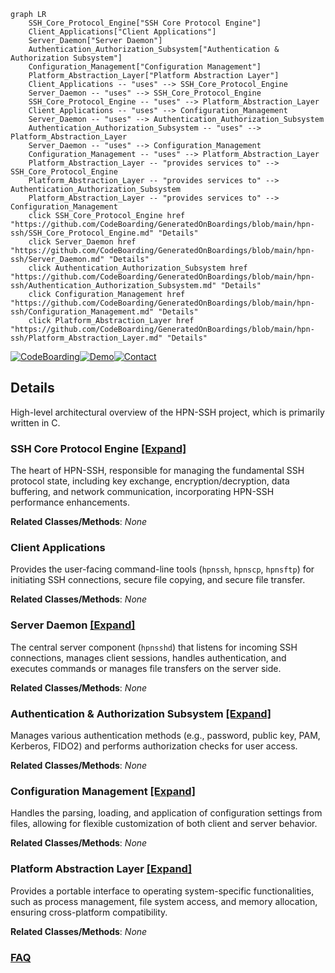 ```mermaid
graph LR
    SSH_Core_Protocol_Engine["SSH Core Protocol Engine"]
    Client_Applications["Client Applications"]
    Server_Daemon["Server Daemon"]
    Authentication_Authorization_Subsystem["Authentication & Authorization Subsystem"]
    Configuration_Management["Configuration Management"]
    Platform_Abstraction_Layer["Platform Abstraction Layer"]
    Client_Applications -- "uses" --> SSH_Core_Protocol_Engine
    Server_Daemon -- "uses" --> SSH_Core_Protocol_Engine
    SSH_Core_Protocol_Engine -- "uses" --> Platform_Abstraction_Layer
    Client_Applications -- "uses" --> Configuration_Management
    Server_Daemon -- "uses" --> Authentication_Authorization_Subsystem
    Authentication_Authorization_Subsystem -- "uses" --> Platform_Abstraction_Layer
    Server_Daemon -- "uses" --> Configuration_Management
    Configuration_Management -- "uses" --> Platform_Abstraction_Layer
    Platform_Abstraction_Layer -- "provides services to" --> SSH_Core_Protocol_Engine
    Platform_Abstraction_Layer -- "provides services to" --> Authentication_Authorization_Subsystem
    Platform_Abstraction_Layer -- "provides services to" --> Configuration_Management
    click SSH_Core_Protocol_Engine href "https://github.com/CodeBoarding/GeneratedOnBoardings/blob/main/hpn-ssh/SSH_Core_Protocol_Engine.md" "Details"
    click Server_Daemon href "https://github.com/CodeBoarding/GeneratedOnBoardings/blob/main/hpn-ssh/Server_Daemon.md" "Details"
    click Authentication_Authorization_Subsystem href "https://github.com/CodeBoarding/GeneratedOnBoardings/blob/main/hpn-ssh/Authentication_Authorization_Subsystem.md" "Details"
    click Configuration_Management href "https://github.com/CodeBoarding/GeneratedOnBoardings/blob/main/hpn-ssh/Configuration_Management.md" "Details"
    click Platform_Abstraction_Layer href "https://github.com/CodeBoarding/GeneratedOnBoardings/blob/main/hpn-ssh/Platform_Abstraction_Layer.md" "Details"
```

[![CodeBoarding](https://img.shields.io/badge/Generated%20by-CodeBoarding-9cf?style=flat-square)](https://github.com/CodeBoarding/CodeBoarding)[![Demo](https://img.shields.io/badge/Try%20our-Demo-blue?style=flat-square)](https://www.codeboarding.org/demo)[![Contact](https://img.shields.io/badge/Contact%20us%20-%20contact@codeboarding.org-lightgrey?style=flat-square)](mailto:contact@codeboarding.org)

## Details

High-level architectural overview of the HPN-SSH project, which is primarily written in C.

### SSH Core Protocol Engine [[Expand]](./SSH_Core_Protocol_Engine.md)
The heart of HPN-SSH, responsible for managing the fundamental SSH protocol state, including key exchange, encryption/decryption, data buffering, and network communication, incorporating HPN-SSH performance enhancements.


**Related Classes/Methods**: _None_

### Client Applications
Provides the user-facing command-line tools (`hpnssh`, `hpnscp`, `hpnsftp`) for initiating SSH connections, secure file copying, and secure file transfer.


**Related Classes/Methods**: _None_

### Server Daemon [[Expand]](./Server_Daemon.md)
The central server component (`hpnsshd`) that listens for incoming SSH connections, manages client sessions, handles authentication, and executes commands or manages file transfers on the server side.


**Related Classes/Methods**: _None_

### Authentication & Authorization Subsystem [[Expand]](./Authentication_Authorization_Subsystem.md)
Manages various authentication methods (e.g., password, public key, PAM, Kerberos, FIDO2) and performs authorization checks for user access.


**Related Classes/Methods**: _None_

### Configuration Management [[Expand]](./Configuration_Management.md)
Handles the parsing, loading, and application of configuration settings from files, allowing for flexible customization of both client and server behavior.


**Related Classes/Methods**: _None_

### Platform Abstraction Layer [[Expand]](./Platform_Abstraction_Layer.md)
Provides a portable interface to operating system-specific functionalities, such as process management, file system access, and memory allocation, ensuring cross-platform compatibility.


**Related Classes/Methods**: _None_



### [FAQ](https://github.com/CodeBoarding/GeneratedOnBoardings/tree/main?tab=readme-ov-file#faq)